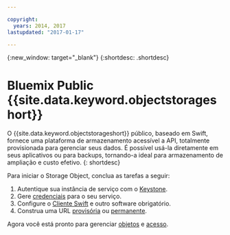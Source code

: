 ```yaml
---

copyright:
  years: 2014, 2017
lastupdated: "2017-01-17"

---
```

{:new_window: target="_blank"}
{:shortdesc: .shortdesc}

# Bluemix Public {{site.data.keyword.objectstorageshort}}

O {{site.data.keyword.objectstorageshort}} público, baseado em Swift, fornece uma plataforma de armazenamento acessível a API, totalmente provisionada para gerenciar seus dados. É possível usá-la diretamente em seus aplicativos ou para backups, tornando-a ideal para armazenamento de ampliação e custo efetivo.
{: shortdesc}

Para iniciar o Storage Object, conclua as tarefas a seguir:

1. Autentique sua instância de serviço com o [Keystone](/docs/services/ObjectStorage/os_authenticate.html).
2. Gere [credenciais](/docs/services/ObjectStorage/os_credentials.html) para o seu serviço.
3. Configure o [Cliente Swift](/docs/services/ObjectStorage/os_configuring.html) e outro software obrigatório.
4. Construa uma URL [provisória](/docs/services/ObjectStorage/os_tempurl.html) ou [permanente](/docs/services/ObjectStorage/os_constructing.html).

Agora você está pronto para gerenciar [objetos](/docs/services/ObjectStorage/os_managing.html) e [acesso](/docs/services/ObjectStorage/os_security.html).

